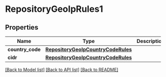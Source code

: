 # RepositoryGeoIpRules1

## Properties
Name | Type | Description | Notes
------------ | ------------- | ------------- | -------------
**country_code** | [**RepositoryGeoIpCountryCodeRules**](RepositoryGeoIpCountryCodeRules.md) |  | [optional] 
**cidr** | [**RepositoryGeoIpCountryCodeRules**](RepositoryGeoIpCountryCodeRules.md) |  | [optional] 

[[Back to Model list]](../README.md#documentation-for-models) [[Back to API list]](../README.md#documentation-for-api-endpoints) [[Back to README]](../README.md)


